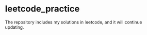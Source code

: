 # leetcode_practice
The repository includes my solutions in leetcode, and it will continue updating.
